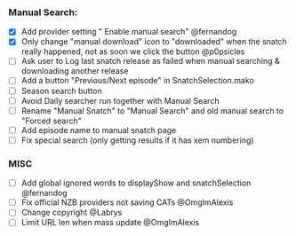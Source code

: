 ### Manual Search:
- [X] Add provider setting " Enable manual search" @fernandog
- [x] Only change "manual download" icon to "downloaded" when the snatch really happened, not as soon we click the button @p0psicles
- [ ] Ask user to Log last snatch release as failed when manual searching & downloading another release
- [ ] Add a button "Previous/Next episode" in SnatchSelection.mako
- [ ] Season search button
- [ ] Avoid Daily searcher run together with Manual Search
- [ ] Rename "Manual Snatch" to "Manual Search" and old manual search to "Forced search"
- [ ] Add episode name to manual snatch page
- [ ] Fix special search (only getting results if it has xem numbering)

### MISC
- [ ] Add global ignored words to displayShow and snatchSelection @fernandog
- [ ] Fix official NZB providers not saving CATs @OmgImAlexis
- [ ] Change copyright @Labrys
- [ ] Limit URL len when mass update @OmgImAlexis
